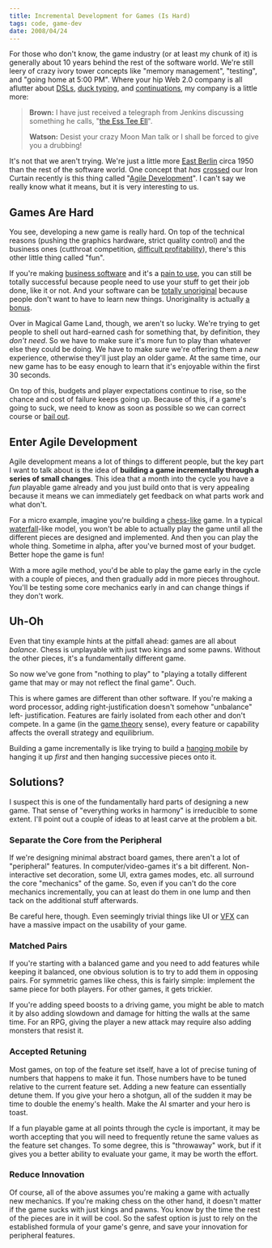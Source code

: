 ```yaml
---
title: Incremental Development for Games (Is Hard)
tags: code, game-dev
date: 2008/04/24
---
```

For those who don't know, the game industry (or at least my chunk of it) is
generally about 10 years behind the rest of the software world. We're still
leery of crazy ivory tower concepts like "memory management", "testing", and
"going home at 5:00 PM". Where your hip Web 2.0 company is all aflutter about
[DSLs](http://www.ceteva.com/nutshell.html), [duck typing](http://docs.python.org/tut/node18.html#l2h-46), and [continuations](http://www.seaside.st/), my company is a little
more:

> **Brown:** I have just received a telegraph from Jenkins discussing something
he calls, "[the Ess Tee Ell](http://www.sgi.com/tech/stl/)".
>
> **Watson:** Desist your crazy Moon Man talk or I shall be forced to give you a
drubbing!

It's not that we aren't trying. We're just a little more [East Berlin](http://www.galenfrysinger.com/east_berlin.htm)
circa 1950 than the rest of the software world. One concept that *has*
[crossed](http://www.agilegamedevelopment.com/) our Iron Curtain recently is this thing called "[Agile
Development](http://agilemanifesto.org/)". I can't say we really know what it means, but it is very
interesting to us.

## Games Are Hard

You see, developing a new game is really hard. On top of the technical reasons
(pushing the graphics hardware, strict quality control) and the business ones
(cutthroat competition, [difficult profitability](http://news.bbc.co.uk/2/hi/technology/6397527.stm)), there's this other
little thing called "fun".

If you're making [business software](http://www.microsoft.com/) and it's a [pain to use](http://office.microsoft.com/), you can
still be totally successful because people need to use your stuff to get their
job done, like it or not. And your software can be [totally unoriginal](http://en.wikipedia.org/wiki/Apple_v._Microsoft)
because people don't want to have to learn new things. Unoriginality is
actually [a bonus](http://notebook.arkane-systems.net/index.php/Jakob's_Law_of_the_Web_User_Experience).

Over in Magical Game Land, though, we aren't so lucky. We're trying to get
people to shell out hard-earned cash for something that, by definition, they
*don't need*. So we have to make sure it's more fun to play than whatever else
they could be doing. We have to make sure we're offering them a *new*
experience, otherwise they'll just play an older game. At the same time, our
new game has to be easy enough to learn that it's enjoyable within the first
30 seconds.

On top of this, budgets and player expectations continue to rise, so the
chance and cost of failure keeps going up. Because of this, if a game's going
to suck, we need to know as soon as possible so we can correct course or [bail
out](http://en.wikipedia.org/wiki/List_of_cancelled_video_games).

## Enter Agile Development

Agile development means a lot of things to different people, but the key part
I want to talk about is the idea of **building a game incrementally through a
series of small changes**. This idea that a month into the cycle you have a
*fun* playable game already and you just build onto that is very appealing
because it means we can immediately get feedback on what parts work and what
don't.

For a micro example, imagine you're building a [chess-like](http://en.wikipedia.org/wiki/Fairy_chess_piece) game. In a
typical [waterfall](http://en.wikipedia.org/wiki/Waterfall_model)-like model, you won't be able to actually play the
game until all the different pieces are designed and implemented. And then you
can play the whole thing. Sometime in alpha, after you've burned most of your
budget. Better hope the game is fun!

With a more agile method, you'd be able to play the game early in the cycle
with a couple of pieces, and then gradually add in more pieces throughout.
You'll be testing some core mechanics early in and can change things if they
don't work.

## Uh-Oh

Even that tiny example hints at the pitfall ahead: games are all about
*balance*. Chess is unplayable with just two kings and some pawns. Without the
other pieces, it's a fundamentally different game.

So now we've gone from "nothing to play" to "playing a totally different game
that may or may not reflect the final game". Ouch.

This is where games are different than other software. If you're making a word
processor, adding right-justification doesn't somehow "unbalance" left-
justification. Features are fairly isolated from each other and don't compete.
In a game (in the [game theory](http://en.wikipedia.org/wiki/Game_theory) sense), every feature or capability
affects the overall strategy and equilibrium.

Building a game incrementally is like trying to build a [hanging mobile](http://www.sfmoma.org/espace/calder/calder_windmobiles.html)
by hanging it up *first* and then hanging successive pieces onto it.

## Solutions?

I suspect this is one of the fundamentally hard parts of designing a new game.
That sense of "everything works in harmony" is irreducible to some extent.
I'll point out a couple of ideas to at least carve at the problem a bit.

### Separate the Core from the Peripheral

If we're designing minimal abstract board games, there aren't a lot of
"peripheral" features. In computer/video-games it's a bit different. Non-
interactive set decoration, some UI, extra games modes, etc. all surround the
core "mechanics" of the game. So, even if you can't do the core mechanics
incrementally, you can at least do them in one lump and then tack on the
additional stuff afterwards.

Be careful here, though. Even seemingly trivial things like UI or [VFX](http://en.wikipedia.org/wiki/Particle_system)
can have a massive impact on the usability of your game.

### Matched Pairs

If you're starting with a balanced game and you need to add features while
keeping it balanced, one obvious solution is to try to add them in opposing
pairs. For symmetric games like chess, this is fairly simple: implement the
same piece for both players. For other games, it gets trickier.

If you're adding speed boosts to a driving game, you might be able to match it
by also adding slowdown and damage for hitting the walls at the same time. For
an RPG, giving the player a new attack may require also adding monsters that
resist it.

### Accepted Retuning

Most games, on top of the feature set itself, have a lot of precise tuning of
numbers that happens to make it fun. Those numbers have to be tuned relative
to the current feature set. Adding a new feature can essentially detune them.
If you give your hero a shotgun, all of the sudden it may be time to double
the enemy's health. Make the AI smarter and your hero is toast.

If a fun playable game at all points through the cycle is important, it may be
worth accepting that you will need to frequently retune the same values as the
feature set changes. To some degree, this is "throwaway" work, but if it gives
you a better ability to evaluate your game, it may be worth the effort.

### Reduce Innovation

Of course, all of the above assumes you're making a game with actually new
mechanics. If you're making chess on the other hand, it doesn't matter if the
game sucks with just kings and pawns. You know by the time the rest of the
pieces are in it will be cool. So the safest option is just to rely on the
established formula of your game's genre, and save your innovation for
peripheral features.
